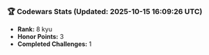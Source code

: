 ### 🏆 Codewars Stats (Updated: 2025-10-15 16:09:26 UTC)

- **Rank:** 8 kyu
- **Honor Points:** 3
- **Completed Challenges:** 1
